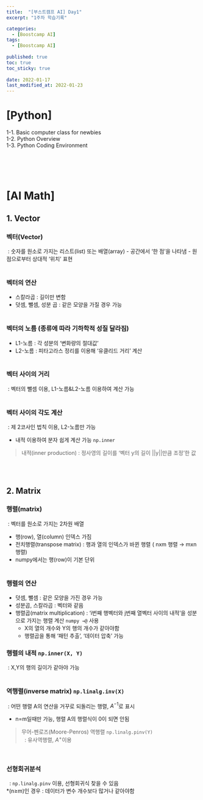 ```yaml
---
title:  "[부스트캠프 AI] Day1"
excerpt: "1주차 학습기록"

categories:
  - [Boostcamp AI]
tags:
  - [Boostcamp AI]
  
published: true
toc: true
toc_sticky: true
 
date: 2022-01-17
last_modified_at: 2022-01-23
---
```


# **[Python]**
1-1. Basic computer class for newbies  
1-2. Python Overview  
1-3. Python Coding Environment   
<br></br>
<br></br>
# **[AI Math]**
## **1. Vector**
### **벡터(Vector)**
&nbsp;: 숫자를 원소로 가지는 리스트(list) 또는 배열(array)
    - 공간에서 ‘한 점’을 나타냄
    - 원점으로부터 상대적 ‘위치’ 표현   
    &nbsp;
### **벡터의 연산**
- 스칼라곱 : 길이만 변함
- 덧셈, 뺄셈, 성분 곱 : 같은 모양을 가질 경우 가능   
&nbsp;
### **벡터의 노름 (종류에 따라 기하학적 성질 달라짐)**
- L1-노름 : 각 성분의 ‘변화량의 절대값’
- L2-노름 : 피타고라스 정리를 이용해 ‘유클리드 거리’ 계산   
&nbsp;
### **벡터 사이의 거리**
&nbsp;: 벡터의 뺄셈 이용, L1-노름&L2-노름 이용하여 계산 가능   
&nbsp;
### **벡터 사이의 각도 계산**
&nbsp;: 제 2코사인 법칙 이용, L2-노름만 가능
- 내적 이용하여 분자 쉽게 계산 가능  ```np.inner```
> 내적(inner production) : 정사영의 길이를 ‘벡터 y의 길이 ||y||만큼 조정’한 값

<br></br>
## **2. Matrix**
### **행렬(matrix)**
&nbsp;: 벡터를 원소로 가지는 2차원 배열   
- 행(row), 열(column) 인덱스 가짐
- 전치행렬(transpose matrix) : 행과 열의 인덱스가 바뀐 행렬 ( nxm 행렬 → mxn 행렬)
- numpy에서는 행(row)이 기본 단위   
&nbsp;
### **행렬의 연산**
- 덧셈, 뺄셈 : 같은 모양을 가진 경우 가능
- 성분곱, 스칼라곱 : 벡터와 같음
- 행렬곱(matrix multiplication) : ‘i번째 행벡터와 j번째 열벡터 사이의 내적’을 성분으로 가지는 행렬 계산 ```numpy →@``` 사용   
    - X의 열의 개수와 Y의 행의 개수가 같아야함   
    - 행렬곱을 통해 ‘패턴 추출’, ‘데이터 압축’ 가능
### **행렬의 내적** ```np.inner(X, Y)```
&nbsp;: X,Y의 행의 길이가 같아야 가능   
&nbsp;
### **역행렬(inverse matrix)** ```np.linalg.inv(X)```  
&nbsp;: 어떤 행렬 A의 연산을 거꾸로 되돌리는 행렬, $A^{-1}$로 표시   
- n=m일때만 가능, 행렬 A의 행렬식이 0이 되면 안됨 

> 무어-펜로즈(Moore-Penros) 역행렬 ```np.linalg.pinv(Y)```   
   &nbsp; : 유사역행렬, $A^{+}$이용   

&nbsp;
### **선형회귀분석**
&nbsp; : ```np.linalg.pinv``` 이용, 선형회귀식 찾을 수 있음      
    *(n≥m)인 경우 : 데이터가 변수 개수보다 많거나 같아야함


